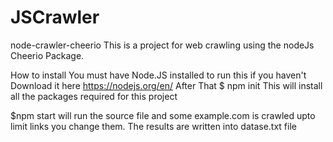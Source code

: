 # JSCrawler

node-crawler-cheerio
This is a project for web crawling using the nodeJs Cheerio Package.

How to install
You must have Node.JS installed to run this if you haven't
Download it here https://nodejs.org/en/
After That 
$ npm init 
This will install all the packages required for this project

$npm start 
will run the source file and some example.com is crawled upto limit links you change them.
The results are written into datase.txt file
